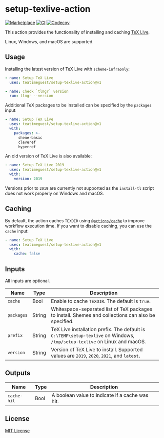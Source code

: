 # setup-texlive-action

[![Marketplace][marketplace-badge]][marketplace]
[![CI][ci-badge]][ci]
[![Codecov][codecov-badge]][codecov]

This action provides
the functionality of installing and caching [TeX Live][texlive].

Linux, Windows, and macOS are supported.

## Usage

Installing the latest version of TeX Live with `scheme-infraonly`:

```yaml
- name: Setup TeX Live
  uses: teatimeguest/setup-texlive-action@v1

- name: Check `tlmgr` version
  run: tlmgr --version
```

Additional TeX packages to be installed
can be specified by the `packages` input:

```yaml
- name: Setup TeX Live
  uses: teatimeguest/setup-texlive-action@v1
  with:
    packages: >-
      sheme-basic
      cleveref
      hyperref
```

An old version of TeX Live is also available:

```yaml
- name: Setup TeX Live 2019
  uses: teatimeguest/setup-texlive-action@v1
  with:
    version: 2019
```

Versions prior to `2019` are currently not supported
as the `install-tl` script does not work properly on Windows and macOS.

## Caching

By default, the action caches `TEXDIR` using [`@actions/cache`][actions-cache]
to improve workflow execution time.
If you want to disable caching, you can use the `cache` input:

```yaml
- name: Setup TeX Live
  uses: teatimeguest/setup-texlive-action@v1
  with:
    cache: false
```

## Inputs

All inputs are optional.

|Name|Type|Description|
|---|---|---|
|`cache`|Bool|Enable to cache `TEXDIR`. The default is `true`.|
|`packages`|String|Whitespace-separated list of TeX packages to install. Shemes and collections can also be specified.|
|`prefix`|String|TeX Live installation prefix. The default is `C:\TEMP\setup-texlive` on Windows, `/tmp/setup-texlive` on Linux and macOS.|
|`version`|String|Version of TeX Live to install. Supported values are `2019`, `2020`, `2021`, and `latest`.|

## Outputs

|Name|Type|Description|
|---|---|---|
|`cache-hit`|Bool|A boolean value to indicate if a cache was hit.|

## License

[MIT License](./LICENSE)

[marketplace]: https://github.com/marketplace/actions/setup-tex-live-action
[marketplace-badge]: https://img.shields.io/github/v/release/teatimeguest/setup-texlive-action?label=Marketplace&logo=github
[ci]: ../../actions/workflows/ci.yml
[ci-badge]: ../../actions/workflows/ci.yml/badge.svg?branch=main
[codecov]: https://codecov.io/gh/teatimeguest/setup-texlive-action
[codecov-badge]: https://codecov.io/gh/teatimeguest/setup-texlive-action/branch/main/graph/badge.svg?token=97878QAWCF
[texlive]: https://tug.org/texlive/
[actions-cache]: https://github.com/actions/toolkit/tree/main/packages/cache
